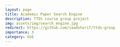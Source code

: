 ```yaml
---
layout: page
title: Academic Paper Search Engine
description: TTDS course group project
img: assets/img/search_engine.jpg
redirect: https://github.com/saadsharif/ttds-group
importance: 3
category: UoE
---
```


